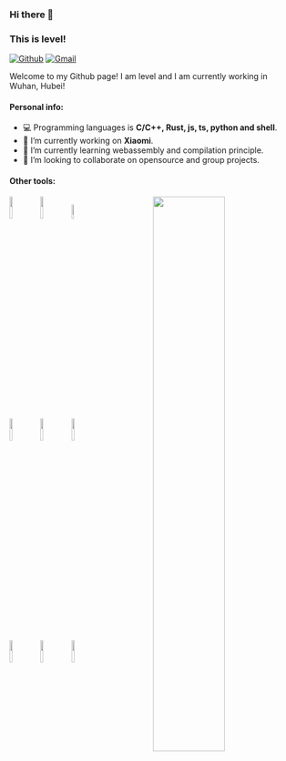 ### Hi there 👋 
### This is level!

[![Github](https://img.shields.io/badge/-Github-000?style=flat&logo=Github&logoColor=white)](https://github.com/LevelCA)
[![Gmail](https://img.shields.io/badge/-Gmail-c14438?style=flat&logo=Gmail&logoColor=white)](levelcodezly@gmail.com)

Welcome to my Github page! I am level and I am currently working in Wuhan, Hubei!  

#### Personal info:
- 💻 Programming languages is **C/C++, Rust, js, ts, python and shell**.
- 🔭 I’m currently working on **Xiaomi**.
- 🌱 I’m currently learning webassembly and compilation principle.
- 👯 I’m looking to collaborate on opensource and group projects.

#### Other tools:
<p>
  <img width="50%" align="right" src="https://github-readme-stats.vercel.app/api?   username=LevelCA&show_icons=true&hide_border=true&theme=buefy" />

<code><img width="10%" src="https://www.vectorlogo.zone/logos/webassembly/webassembly-ar21.svg"></code>
<code><img width="10%" src="https://www.vectorlogo.zone/logos/rust-lang/rust-lang-ar21.svg"></code>
<code><img width="8%" src="https://www.vectorlogo.zone/logos/typescriptlang/typescriptlang-ar21.svg"></code>
<br />
<code><img width="10%" src="https://www.vectorlogo.zone/logos/visualstudio_code/visualstudio_code-ar21.svg"></code>
<code><img width="10%" src="https://www.vectorlogo.zone/logos/cmake/cmake-ar21.svg"></code>
<code><img width="10%" src="https://www.vectorlogo.zone/logos/golang/golang-ar21.svg"></code>
<br />
<code><img width="10%" src="https://www.vectorlogo.zone/logos/google/google-ar21.svg"></code>
<code><img width="10%" src="https://www.vectorlogo.zone/logos/apache/apache-ar21.svg"></code>
<code><img width="10%" src="https://www.vectorlogo.zone/logos/git-scm/git-scm-ar21.svg"></code>
</p>
